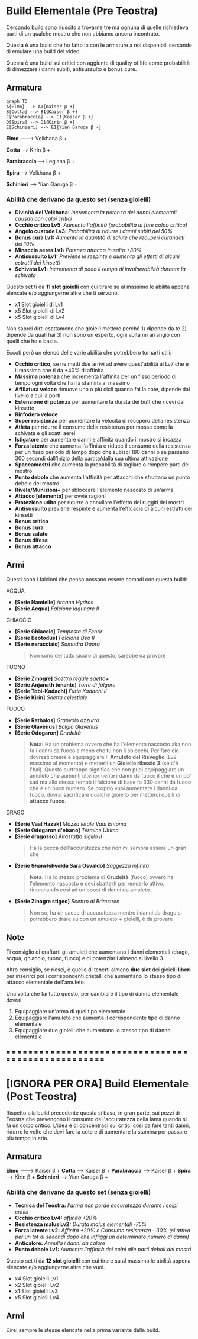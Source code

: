 # Build Elementale (Pre Teostra)
Cercando build sono riuscito a trovarne tre ma ognuna di quelle richiedeva parti di un qualche mostro che non abbiamo ancora incontrato.

Questa è una build che ho fatto io con le armature a noi disponibili cercando di emulare una build del video.

Questa è una build sui critici con aggiunte di quality of life come probabilità di dimezzare i danni subiti, antisussulto e bonus cure.

## Armatura

```mermaid
graph TD
A{Elmo} --> A1{Kaiser β +}
B[Cotta] --> B1{Kaiser β +}
C[Parabraccia] --> C1{Kaiser β +}
D[Spira] --> D1{Kirin β +}
E[Schinieri] --> E1{Yian Garuga β +}
```

**Elmo** ---> Velkhana β +

**Cotta** --> Kirin β +

**Parabraccia** --> Legiana β +

**Spira** --> Velkhana β +

**Schinieri** --> Yian Garuga β +

 ### Abilità che derivano da questo set (senza gioielli)
- **Divinità del Velkhana:** _Incrementa la potenza dei danni elementali causati con colpi critici_
- **Occhio critico Lv5:** _Aumenta l'affinità (probabilità di fare colpo critico)_
- **Angelo custode Lv3:** _Probabilità di ridurre i danni subiti del 50%_
- **Bonus cura Lv1:** _Aumenta la quantità di salute che recuperi curandoti del 10%_
- **Minaccia aerea Lv1:** _Potenza attacco in salto +30%_
- **Antisussulto Lv1:** _Previene le respinte e aumenta gli effetti di alcuni estratti dei kinsetti_
- **Schivata Lv1:** _Incrementa di poco il tempo di invulnerabilità durante la schivata_
 
Questo set ti dà **11 slot gioielli** con cui tirare su al massimo le abilità appena elencate e/o aggiungerne altre che ti servono.

- x1 Slot gioielli di Lv1
- x5 Slot gioielli di Lv2
- x5 Slot gioielli di Lv4

Non saprei dirti esattamene che gioielli mettere perché 1) dipende da te 2) dipende da quali hai 3) non sono un esperto, ogni volta mi arrangio con quelli che ho e basta.

Eccoti però un elenco delle varie abilità che potrebbero tornarti utili:
- **Occhio critico**, se ne metti due arrivi ad avere quest'abilità al Lv7 che è il massimo che ti da +40% di affinità
- **Massima potenza** che incrementa l'affinità per un fisso periodo di tempo ogni volta che hai la stamina al massimo
- **Affilatura veloce** rimuove uno o più cicli quando fai la cote, dipende dal livello a cui la porti
- **Estensione di potenza** per aumentare la durata dei buff che ricevi dal kinsetto
- **Rinfodero veloce**
- **Super resistenza** per aumentare la velocità di recupero della resistenza
- **Atleta** per ridurre il consumo della resistenza per mosse come la schivata e gli scatti aerei
- **Istigatore** per aumentare danni e affinità quando il mostro si incazza
- **Forza latente** che aumenta l'affinità e riduce il consumo della resistenza per un fisso periodo di tempo dopo che subisci 180 danni o se passano 300 secondi dall'inizio della partita/dalla sua ultima attivazione
- **Spaccamostri** che aumenta la probabilità di tagliare o rompere parti del mostro
- **Punto debole** che aumenta l'affinità per attacchi che sfruttano un punto debole del mostro
- **Rivela/Munizioni+** per sbloccare l'elemento nascosto di un'arma
- **Attacco [elemento]** per ovvie ragioni
- **Protezione udito** per ridurre o annullare l'effetto dei ruggiti dei mostri
- **Antisussulto** previene respinte e aumenta l'efficacia di alcuni estratti dei kinsetti
- **Bonus critico**
- **Bonus cura**
- **Bonus salute**
- **Bonus difesa**
- **Bonus attacco**

## Armi
Questi sono i falcioni che penso possano essere comodi con questa build:

ACQUA
- **[Serie Namielle]** _Arcana Hydros_
- **[Serie Acqua]** _Falcione lagunare II_

GHIACCIO
- **[Serie Ghiaccio]** _Tempesta di Fenrir_
- **[Serie Beotodus]** _Falcione Beo II_
- **[Serie neracciaio]** _Samudra Daora_
  >Non sono del tutto sicuro di questo, sarebbe da provare

TUONO
- **[Serie Zinogre]** _Scettro regale saetta+_
- **[Serie Anjanath tonante]** _Torre di folgore_
- **[Serie Tobi-Kadachi]** _Furia Kadachi II_
- **[Serie Kirin]** _Saetta celestiale_

FUOCO
- **[Serie Rathalos]** _Granvolo azzurro_
- **[Serie Glavenus]** _Bolgia Glavenus_
- **[Serie Odogaron]** _Crudeltà_ 
  > **Nota:** Ha un problema ovvero che ha l'elemento nascosto aka non fa i danni da fuoco a meno che tu non li sblocchi. Per fare ciò dovresti creare e equipaggiare l' **Amuleto del Risveglio** (Lv2 massimo al momento) e metterti un **Gioiello rilascio 3** (se c'è l'hai).
Questo purtroppo significa che non puoi equipaggiare un amuleto che aumenti ulteriormente i danni da fuoco il che è un po' sad ma allo stesso tempo il falcione di base fa 330 danni da fuoco che è un buon numero. Se proprio vuoi aumentare i danni da fuoco, dovrai sacrificare qualche gioiello per metterci quelli di **attacco fuoco**.

DRAGO
- **[Serie Vaal Hazak]** _Mazza letale Vaal Entoma_
- **[Serie Odogaron d'ebano]** _Termine Ultimo_
- **[Serie dragosso]** _Altastaffa sigillo II_
  > Ha la pecca dell'accuratezza che non mi sembra essere un gran che
- **[Serie ~~Shara Ishvalda~~ Sara Osvaldo]** _Saggezza infinita_
  >**Nota:** Ha lo stesso problema di **Crudeltà** (fuoco) ovvero ha l'elemento nascosto e devi sbatterti per renderlo attivo, rinunciando così ad un boost di danni da amuleto.
 - **[Serie Zinogre stigeo]** _Scettro di Brimstren_
   > Non so, ha un sacco di accuratezza mentre i danni da drago si potrebbero tirare su con un amuleto + gioielli, è da provare

## Note
Ti consiglio di craftarti gli amuleti che aumentano i danni elementali (drago, acqua, ghiaccio, tuono, fuoco) e di potenziarli almeno al livello 3.

Altro consiglio, se riesci, è quello di tenerti almeno **due slot** dei gioielli **liberi** per inserirci poi i corrispondenti cristalli che aumentano lo stesso tipo di attacco elementale dell'amuleto.

Una volta che fai tutto questo, per cambiare il tipo di danno elementale dovrai:
1. Equipaggiare un'arma di quel tipo elementale
2. Equipaggiare l'amuleto che aumenta il corrispondente tipo di danno elementale
3. Equipaggiare due gioielli che aumentano lo stesso tipo di danno elementale
### = = = = = = = = = = = = = = = = = = = = = = = = = = = = = = = = = = = = = = = = = = = = = = = = = =  =

# [IGNORA PER ORA] Build Elementale (Post Teostra)
Rispetto alla build precedente questa si basa, in gran parte, sui pezzi di Teostra che prevengono il consumo dell'accuratezza della lama quando si fa un colpo critico. L'idea è di concentraci sui critici così da fare tanti danni, ridurre le volte che devi fare la cote e di aumentare la stamina per passare più tempo in aria. 

## Armatura
**Elmo** ---> Kaiser β +
**Cotta** --> Kaiser β +
**Parabraccia** --> Kaiser β +
**Spira** --> Kirin β +
**Schinieri** --> Yian Garuga β + 

### Abilità che derivano da questo set (senza gioielli)
- **Tecnica del Teostra:** _l'arma non perde accuratezza durante i colpi critici_
- **Occhio critico Lv4:** _affinità +20%_
- **Resistenza malus Lv2:** _Durata malus elementali -75%_
- **Forza latente Lv2:** _Affinità +20% e Consumo resistenza - 30% (si attiva per un tot di secondi dopo che infliggi un determinato numero di danni)_
- **Anticalore:** _Annulla i danni da calore_
- **Punto debole Lv1:** _Aumenta l'affinità dei colpi alle parti deboli dei mostri_

Questo set ti dà **12 slot gioielli** con cui tirare su al massimo le abilità appena elencate e/o aggiungerne altre che vuoi.

- x4 Slot gioielli Lv1
- x2 Slot gioielli Lv2
- x1 Slot gioielli Lv3
- x5 Slot gioielli Lv4

## Armi
Direi sempre le stesse elencate nella prima variante della build.

